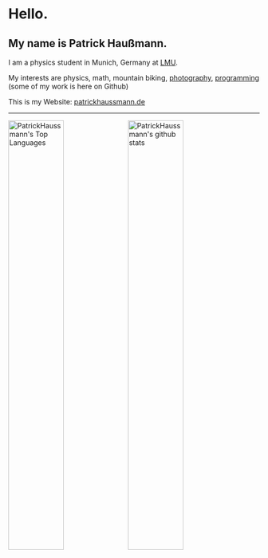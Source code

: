 # Hello.
## My name is Patrick Haußmann.

I am a physics student in Munich, Germany at [LMU](https://www.lmu.de/en/).

My interests are physics, math, mountain biking, [photography](https://patrickhaussmann.de/gallery), [programming](https://app.5ls.de/) (some of my work is here on Github)

This is my Website: [patrickhaussmann.de](https://patrickhaussmann.de/)


---

<img width="47%" align="left" alt="PatrickHaussmann's Top Languages" src="https://github-readme-stats.vercel.app/api/top-langs/?username=PatrickHaussmann&layout=compact">
<img width="47%" align="left" alt="PatrickHaussmann's github stats" src="https://github-readme-stats.vercel.app/api?username=PatrickHaussmann&show_icons=true&count_private=true&hide=stars">

